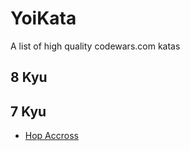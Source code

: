 # YoiKata
A list of high quality codewars.com katas

## 8 Kyu

## 7 Kyu
* [Hop Accross](https://www.codewars.com/kata/hop-across)
